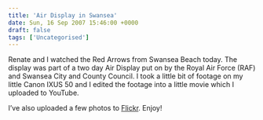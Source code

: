 ```yaml
---
title: 'Air Display in Swansea'
date: Sun, 16 Sep 2007 15:46:00 +0000
draft: false
tags: ['Uncategorised']
---
```


Renate and I watched the Red Arrows from Swansea Beach today. The display was part of a two day Air Display put on by the Royal Air Force (RAF) and Swansea City and County Council. I took a little bit of footage on my little Canon IXUS 50 and I edited the footage into a little movie which I uploaded to YouTube.  

I’ve also uploaded a few photos to [Flickr](http://www.flickr.com/photos/cpjobling/sets/72157602034540414/). Enjoy!